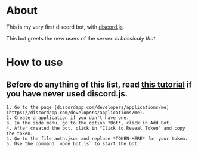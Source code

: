 # About
This is my very first discord bot, with [discord.js](https://github.com/discordjs/discord.js/).

This bot greets the new users of the server. *is bassicaly that*

# How to use
## Before do anything of this list, read [this tutorial](https://medium.com/davao-js/2019-tutorial-creating-your-first-simple-discord-bot-47fc836a170b) if you have never used discord.js.

	1. Go to the page [discordapp.com/developers/applications/me](https://discordapp.com/developers/applications/me).
	2. Create a application if you don't have one.
	3. In the side menu, go to the option *Bot*, click in Add Bot.
	4. After created the bot, click in "Click to Reveal Token" and copy the token.
	4. Go to the file auth.json and replace *TOKEN-HERE* for your token.
	5. Ùse the command `node bot.js` to start the bot.
